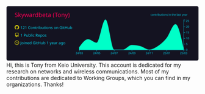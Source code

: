 [![](https://raw.githubusercontent.com/Skywardbeta/Skywardbeta/master/profile-summary-card-output/2077/0-profile-details.svg)](https://github.com/vn7n24fzkq/github-profile-summary-cards)
Hi, this is Tony from Keio University. This account is dedicated for my research on networks and wireless communications. Most of my contributions are dedicated to Working Groups, which you can find in my organizations. Thanks!
